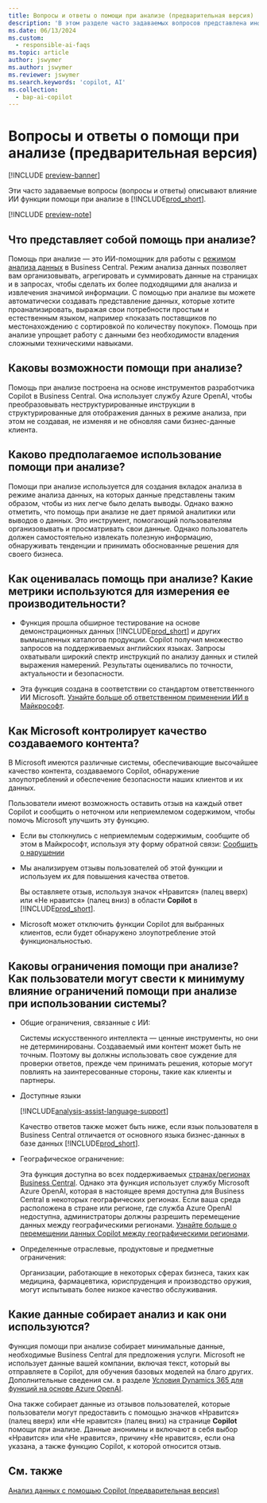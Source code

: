 ```yaml
---
title: Вопросы и ответы о помощи при анализе (предварительная версия)
description: 'В этом разделе часто задаваемых вопросов представлена информация о технологии искусственного интеллекта, используемой для анализа данных на страницах в Business Central. В нем также содержатся ключевые соображения и сведения о том, как используется ИИ, как он тестировался и оценивался, а также о любых конкретных ограничениях.'
ms.date: 06/13/2024
ms.custom:
  - responsible-ai-faqs
ms.topic: article
author: jswymer
ms.author: jswymer
ms.reviewer: jswymer
ms.search.keywords: 'copilot, AI'
ms.collection:
  - bap-ai-copilot
---
```


# Вопросы и ответы о помощи при анализе (предварительная версия)

[!INCLUDE [preview-banner](~/../shared-content/shared/preview-includes/preview-banner.md)]

Эти часто задаваемые вопросы (вопросы и ответы) описывают влияние ИИ функции помощи при анализе в [!INCLUDE[prod_short](includes/prod_short.md)].

[!INCLUDE [preview-note](~/../shared-content/shared/preview-includes/production-ready-preview-dynamics365.md)]

## Что представляет собой помощь при анализе?

Помощь при анализе — это ИИ-помощник для работы с [режимом анализа данных](analysis-mode.md) в Business Central. Режим анализа данных позволяет вам организовывать, агрегировать и суммировать данные на страницах и в запросах, чтобы сделать их более подходящими для анализа и извлечения значимой информации. С помощью при анализе вы можете автоматически создавать представление данных, которые хотите проанализировать, выражая свои потребности простым и естественным языком, например «показать поставщиков по местонахождению с сортировкой по количеству покупок». Помощь при анализе упрощает работу с данными без необходимости владения сложными техническими навыками.

## Каковы возможности помощи при анализе?

Помощь при анализе построена на основе инструментов разработчика Copilot в Business Central. Она использует службу Azure OpenAI, чтобы преобразовывать неструктурированные инструкции в структурированные для отображения данных в режиме анализа, при этом не создавая, не изменяя и не обновляя сами бизнес-данные клиента.

## Каково предполагаемое использование помощи при анализе?

Помощи при анализе используется для создания вкладок анализа в режиме анализа данных, на которых данные представлены таким образом, чтобы из них легче было делать выводы. Однако важно отметить, что помощь при анализе не дает прямой аналитики или выводов о данных. Это инструмент, помогающий пользователям организовывать и просматривать свои данные. Однако пользователь должен самостоятельно извлекать полезную информацию, обнаруживать тенденции и принимать обоснованные решения для своего бизнеса.

## Как оценивалась помощь при анализе? Какие метрики используются для измерения ее производительности?

- Функция прошла обширное тестирование на основе демонстрационных данных [!INCLUDE[prod_short](includes/prod_short.md)] и других вымышленных каталогов продукции. Copilot получил множество запросов на поддерживаемых английских языках. Запросы охватывали широкий спектр инструкций по анализу данных и стилей выражения намерений. Результаты оценивались по точности, актуальности и безопасности.

- Эта функция создана в соответствии со стандартом ответственного ИИ Microsoft. [Узнайте больше об ответственном применении ИИ в Майкрософт](https://aka.ms/RAI).

## Как Microsoft контролирует качество создаваемого контента?

В Microsoft имеются различные системы, обеспечивающие высочайшее качество контента, создаваемого Copilot, обнаружение злоупотреблений и обеспечение безопасности наших клиентов и их данных.

Пользователи имеют возможность оставить отзыв на каждый ответ Copilot и сообщить о неточном или неприемлемом содержимом, чтобы помочь Microsoft улучшить эту функцию.

- Если вы столкнулись с неприемлемым содержимым, сообщите об этом в Майкрософт, используя эту форму обратной связи: [Сообщить о нарушении](https://go.microsoft.com/fwlink/?linkid=2249810)

- Мы анализируем отзывы пользователей об этой функции и используем их для повышения качества ответов.

  Вы оставляете отзыв, используя значок «Нравится» (палец вверх) или «Не нравится» (палец вниз) в области **Copilot** в [!INCLUDE[prod_short](includes/prod_short.md)].

- Microsoft может отключить функции Copilot для выбранных клиентов, если будет обнаружено злоупотребление этой функциональностью.

## Каковы ограничения помощи при анализе? Как пользователи могут свести к минимуму влияние ограничений помощи при анализе при использовании системы?

- Общие ограничения, связанные с ИИ:

  Системы искусственного интеллекта — ценные инструменты, но они не детерминированы. Создаваемый ими контент может быть не точным. Поэтому вы должны использовать свое суждение для проверки ответов, прежде чем принимать решения, которые могут повлиять на заинтересованные стороны, такие как клиенты и партнеры.

- Доступные языки

   [!INCLUDE[analysis-assist-language-support](includes/analysis-assist-language-support.md)]

   Качество ответов также может быть ниже, если язык пользователя в Business Central отличается от основного языка бизнес-данных в базе данных [!INCLUDE[prod_short](includes/prod_short.md)].
  
- Географическое ограничение:
  
   Эта функция доступна во всех поддерживаемых [странах/регионах Business Central](/dynamics365/business-central/dev-itpro/compliance/apptest-countries-and-translations)<!-- except for Canada-->. Однако эта функция использует службу Microsoft Azure OpenAI, которая в настоящее время доступна для Business Central в некоторых географических регионах. Если ваша среда расположена в стране или регионе, где служба Azure OpenAI недоступна, администраторы должны разрешить перемещение данных между географическими регионами. [Узнайте больше о перемещении данных Copilot между географическими регионами](/dynamics365/business-central/ai-copilot-data-movement).

- Определенные отраслевые, продуктовые и предметные ограничения:

  Организации, работающие в некоторых сферах бизнеса, таких как медицина, фармацевтика, юриспруденция и производство оружия, могут испытывать более низкое качество обслуживания.

## Какие данные собирает анализ и как они используются?

Функция помощи при анализе собирает минимальные данные, необходимые Business Central для предложения услуги. Microsoft не использует данные вашей компании, включая текст, который вы отправляете в Copilot, для обучения базовых моделей на благо других. Дополнительные сведения см. в разделе [Условия Dynamics 365 для функций на основе Azure OpenAI](https://go.microsoft.com/fwlink/?linkid=2236010).

Она также собирает данные из отзывов пользователей, которые пользователи могут предоставить с помощью значков «Нравится» (палец вверх) или «Не нравится» (палец вниз) на странице **Copilot** помощи при анализе. Данные анонимны и включают в себя выбор «Нравится» или «Не нравится», причину «Не нравится», если она указана, а также функцию Copilot, к которой относится отзыв.

## См. также

[Анализ данных с помощью Copilot (предварительная версия)](analysis-assist.md)
